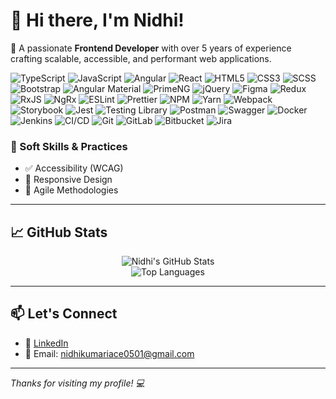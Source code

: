 # 👋 Hi there, I'm Nidhi!

🎯 A passionate **Frontend Developer** with over 5 years of experience crafting scalable, accessible, and performant web applications.


![TypeScript](https://img.shields.io/badge/TypeScript-3178C6?style=flat&logo=typescript&logoColor=white)
![JavaScript](https://img.shields.io/badge/JavaScript-F7DF1E?style=flat&logo=javascript&logoColor=black)
![Angular](https://img.shields.io/badge/Angular-DD0031?style=flat&logo=angular&logoColor=white)
![React](https://img.shields.io/badge/React-61DAFB?style=flat&logo=react&logoColor=black)
![HTML5](https://img.shields.io/badge/HTML5-E34F26?style=flat&logo=html5&logoColor=white)
![CSS3](https://img.shields.io/badge/CSS3-1572B6?style=flat&logo=css3&logoColor=white)
![SCSS](https://img.shields.io/badge/SCSS-CC6699?style=flat&logo=sass&logoColor=white)
![Bootstrap](https://img.shields.io/badge/Bootstrap-563D7C?style=flat&logo=bootstrap&logoColor=white)
![Angular Material](https://img.shields.io/badge/Angular--Material-009688?style=flat)
![PrimeNG](https://img.shields.io/badge/PrimeNG-5D7BBE?style=flat)
![jQuery](https://img.shields.io/badge/jQuery-0769AD?style=flat&logo=jquery&logoColor=white)
![Figma](https://img.shields.io/badge/Figma-F24E1E?style=flat&logo=figma&logoColor=white)
![Redux](https://img.shields.io/badge/Redux-764ABC?style=flat&logo=redux&logoColor=white)
![RxJS](https://img.shields.io/badge/RxJS-B7178C?style=flat&logo=reactivex&logoColor=white)
![NgRx](https://img.shields.io/badge/NgRx-DD0031?style=flat&logo=ngrx&logoColor=white)
![ESLint](https://img.shields.io/badge/ESLint-4B32C3?style=flat&logo=eslint&logoColor=white)
![Prettier](https://img.shields.io/badge/Prettier-F7B93E?style=flat&logo=prettier&logoColor=black)
![NPM](https://img.shields.io/badge/NPM-CB3837?style=flat&logo=npm&logoColor=white)
![Yarn](https://img.shields.io/badge/Yarn-2C8EBB?style=flat&logo=yarn&logoColor=white)
![Webpack](https://img.shields.io/badge/Webpack-8DD6F9?style=flat&logo=webpack&logoColor=black)
![Storybook](https://img.shields.io/badge/Storybook-FF4785?style=flat&logo=storybook&logoColor=white)
![Jest](https://img.shields.io/badge/Jest-C21325?style=flat&logo=jest&logoColor=white)
![Testing Library](https://img.shields.io/badge/Testing%20Library-E33332?style=flat&logo=testing-library&logoColor=white)
![Postman](https://img.shields.io/badge/Postman-FF6C37?style=flat&logo=postman&logoColor=white)
![Swagger](https://img.shields.io/badge/Swagger-85EA2D?style=flat&logo=swagger&logoColor=black)
![Docker](https://img.shields.io/badge/Docker-2496ED?style=flat&logo=docker&logoColor=white)
![Jenkins](https://img.shields.io/badge/Jenkins-D24939?style=flat&logo=jenkins&logoColor=white)
![CI/CD](https://img.shields.io/badge/CI%2FCD-0A0A0A?style=flat&logo=githubactions&logoColor=white)
![Git](https://img.shields.io/badge/Git-F05032?style=flat&logo=git&logoColor=white)
![GitLab](https://img.shields.io/badge/GitLab-FC6D26?style=flat&logo=gitlab&logoColor=white)
![Bitbucket](https://img.shields.io/badge/Bitbucket-0052CC?style=flat&logo=bitbucket&logoColor=white)
![Jira](https://img.shields.io/badge/Jira-0052CC?style=flat&logo=jira&logoColor=white)


### 🧠 Soft Skills & Practices
- ✅ Accessibility (WCAG)
- 📱 Responsive Design
- 📐 Agile Methodologies

---

## 📈 GitHub Stats

<p align="center">
  <img src="https://github-readme-stats.vercel.app/api?username=nidhi-webdev&show_icons=true&theme=default" alt="Nidhi's GitHub Stats" />
  <br/>
  <img src="https://github-readme-stats.vercel.app/api/top-langs/?username=nidhi-webdev&layout=compact&theme=default" alt="Top Languages" />
</p>

---

## 📫 Let's Connect

- 🔗 [LinkedIn]([https://www.linkedin.com/in/your-link/](https://www.linkedin.com/in/nidhi-kumari-419125236/))
- 📧 Email: nidhikumariace0501@gmail.com

---

*Thanks for visiting my profile! 💻*
